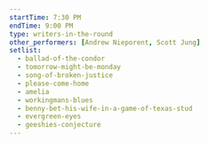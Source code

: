 ```yaml
---
startTime: 7:30 PM
endTime: 9:00 PM
type: writers-in-the-round
other_performers: [Andrew Nieporent, Scott Jung]
setlist:
  - ballad-of-the-condor
  - tomorrow-might-be-monday
  - song-of-broken-justice
  - please-come-home
  - amelia
  - workingmans-blues
  - benny-bet-his-wife-in-a-game-of-texas-stud
  - evergreen-eyes
  - geeshies-conjecture
---
```

